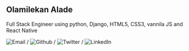## Olamilekan Alade 


Full Stack Engineer using python, Django, HTML5, CSS3, vannila JS and React Native

![Email](https://mailto:aladelekan187@gmail.com) / ![Github](https://github.com/alic-xc) / ![Twitter](https://twitter.com/aladelekan187) / ![LinkedIn](linkedin.com/in/alade-lekan-82319b165)
  
